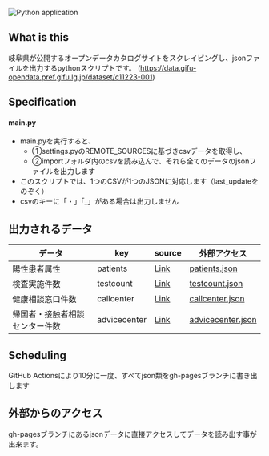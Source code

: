 ![Python application](https://github.com/CODE-for-GIFU/covid19-scraping/workflows/Deploy%20JSON%20Files/badge.svg)

## What is this
岐阜県が公開するオープンデータカタログサイトをスクレイピングし、jsonファイルを出力するpythonスクリプトです。
(https://data.gifu-opendata.pref.gifu.lg.jp/dataset/c11223-001)

## Specification
#### main.py
- main.pyを実行すると、
  - ①settings.pyのREMOTE_SOURCESに基づきcsvデータを取得し、
  - ②importフォルダ内のcsvを読み込んで、それら全てのデータのjsonファイルを出力します
- このスクリプトでは、1つのCSVが1つのJSONに対応します（last_updateをのぞく）
- csvのキーに「・」「_」がある場合は出力しません

## 出力されるデータ
| データ |  key  |  source  | 外部アクセス  |
| ---- | ---- | ---- | ---- |
|  陽性患者属性 |  patients  | [Link](https://data.gifu-opendata.pref.gifu.lg.jp/dataset/4661bf9d-6f75-43fb-9d59-f02eb84bb6e3/resource/9c35ee55-a140-4cd8-a266-a74edf60aa80/download/210005gifucovid19patients.csv) |  [patients.json](http://code-for-gifu.github.io/covid19-scraping/patients.json)  |
|  検査実施件数 |  testcount  | [Link](https://data.gifu-opendata.pref.gifu.lg.jp/dataset/4661bf9d-6f75-43fb-9d59-f02eb84bb6e3/resource/f2468ba2-efe8-483f-9b1b-ee67755dedb0/download/210005gifucovid19testcount.csv) |  [testcount.json](http://code-for-gifu.github.io/covid19-scraping/testcount.json)  |
|  健康相談窓口件数 |  callcenter  | [Link](https://data.gifu-opendata.pref.gifu.lg.jp/dataset/4661bf9d-6f75-43fb-9d59-f02eb84bb6e3/resource/aa3ebb23-5704-470f-a41e-d834d0a51fc0/download/210005gifucovid19callcenter.csv) |  [callcenter.json](http://code-for-gifu.github.io/covid19-scraping/callcenter.json)  |
|  帰国者・接触者相談センター件数 |  advicecenter | [Link](https://data.gifu-opendata.pref.gifu.lg.jp/dataset/4661bf9d-6f75-43fb-9d59-f02eb84bb6e3/resource/b71cdec1-b763-4b67-9ff4-24deaea65a55/download/210005gifucovid19advicecenter.csv) |  [advicecenter.json](http://code-for-gifu.github.io/covid19-scraping/advicecenter.json)  |

## Scheduling
GitHub Actionsにより10分に一度、すべてjson類をgh-pagesブランチに書き出します

## 外部からのアクセス
gh-pagesブランチにあるjsonデータに直接アクセスしてデータを読み出す事が出来ます。

